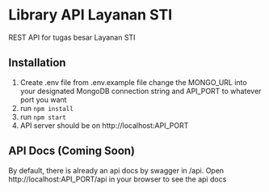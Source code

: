 # Library API Layanan STI
REST API for tugas besar Layanan STI

## Installation
1. Create .env file from .env.example file change the MONGO_URL into your designated MongoDB connection string and API_PORT to whatever port you want
2. run  ```
        npm install
        ```
3. run  ```
        npm start
        ```
4. API server should be on http://localhost:API_PORT

## API Docs (Coming Soon)
By default, there is already an api docs by swagger in /api. Open http://localhost:API_PORT/api in your browser to see the api docs